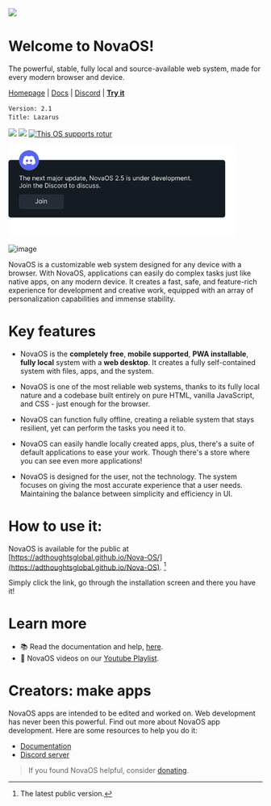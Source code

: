 <img height="55" src="https://github.com/user-attachments/assets/928feace-3086-413a-8376-2f131c3e2f91"/>

# Welcome to NovaOS!
The powerful, stable, fully local and source-available web system, made for every modern browser and device.

[Homepage](https://adthoughtsglobal.github.io/NovaOS/) | [Docs](https://novaos.gitbook.io/novaos-docs) | [Discord](https://discord.gg/atkqbwEQU8) | [**Try it**](https://github.com/adthoughtsglobal/Nova-OS?tab=readme-ov-file#how-do-i-access)

```txt
Version: 2.1
Title: Lazarus
```

<img height="20" src="https://img.shields.io/github/languages/count/adthoughtsglobal/Nova-OS"/> <img height="20" src="https://img.shields.io/github/last-commit/adthoughtsglobal/Nova-dev-repl-rl"/> <a href="https://rotur.dev"><img src="https://rotur.dev/rotur%20badge.png" height="20" alt="This OS supports rotur"></a>

<a href="https://discord.gg/atkqbwEQU8"> <img src="assets/discordjoin.png" height="180"> </a>

![image](https://github.com/user-attachments/assets/47978665-d2d2-4256-b784-da7eb43397b1)

NovaOS is a customizable web system designed for any device with a browser. With NovaOS, applications can easily do complex tasks just like native apps, on any modern device. It creates a fast, safe, and feature-rich experience for development and creative work, equipped with an array of personalization capabilities and immense stability.

# Key features
- NovaOS is the **completely free**, **mobile supported**, **PWA installable**, **fully local** system with a **web desktop**. It creates a fully self-contained system with files, apps, and the system.

- NovaOS is one of the most reliable web systems, thanks to its fully local nature and a codebase built entirely on pure HTML, vanilla JavaScript, and CSS - just enough for the browser.

- NovaOS can function fully offline, creating a reliable system that stays resilient, yet can perform the tasks you need it to.

- NovaOS can easily handle locally created apps, plus, there's a suite of default applications to ease your work. Though there's a store where you can see even more applications!

- NovaOS is designed for the user, not the technology. The system focuses on giving the most accurate experience that a user needs. Maintaining the balance between simplicity and efficiency in UI.

# How to use it:
NovaOS is available for the public at [https://adthoughtsglobal.github.io/Nova-OS/](https://adthoughtsglobal.github.io/Nova-OS). [^1]

Simply click the link, go through the installation screen and there you have it!

# Learn more
- 📚 Read the documentation and help, [here](https://novaos.gitbook.io/main).
- 🤔 NovaOS videos on our [Youtube Playlist](https://www.youtube.com/watch?v=o3Xr6DHxcFo&list=PLVY7raF48Kj5cBsNIvvta5dTCleSSgQa-).

# Creators: make apps
NovaOS apps are intended to be edited and worked on. Web development has never been this powerful. Find out more about NovaOS app development. Here are some resources to help you do it:
- [Documentation](https://novaos.gitbook.io/main)
- [Discord server](https://discord.gg/atkqbwEQU8)

> If you found NovaOS helpful, consider [donating](https://adthoughtsglobal.github.io/screens/donate.html).

[^1]: The latest public version.
[^2]: Quotes are personal perspectives of users.
[^3]: It must be initially loaded with internet, and the offline setting must be turned on for this feature to work.
